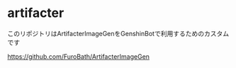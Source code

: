 # artifacter

このリポジトリはArtifacterImageGenをGenshinBotで利用するためのカスタムです 

<https://github.com/FuroBath/ArtifacterImageGen>
